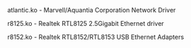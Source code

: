 atlantic.ko - Marvell/Aquantia Corporation Network Driver

r8125.ko - Realtek RTL8125 2.5Gigabit Ethernet driver

r8152.ko - Realtek RTL8152/RTL8153 USB Ethernet Adapters
